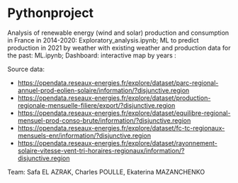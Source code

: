 # Pythonproject
Analysis of renewable energy (wind and solar) production and consumption in France in 2014-2020: Exploratory_analysis.ipynb;
ML to predict production in 2021 by weather with existing weather and production data for the past: ML.ipynb;
Dashboard: interactive map by years :

Source data:
- https://opendata.reseaux-energies.fr/explore/dataset/parc-regional-annuel-prod-eolien-solaire/information/?disjunctive.region
- https://opendata.reseaux-energies.fr/explore/dataset/production-regionale-mensuelle-filiere/export/?disjunctive.region
- https://opendata.reseaux-energies.fr/explore/dataset/equilibre-regional-mensuel-prod-conso-brute/information/?disjunctive.region
- https://opendata.reseaux-energies.fr/explore/dataset/fc-tc-regionaux-mensuels-enr/information/?disjunctive.region
- https://opendata.reseaux-energies.fr/explore/dataset/rayonnement-solaire-vitesse-vent-tri-horaires-regionaux/information/?disjunctive.region

Team:
Safa EL AZRAK, 
Charles POULLE,
Ekaterina MAZANCHENKO
